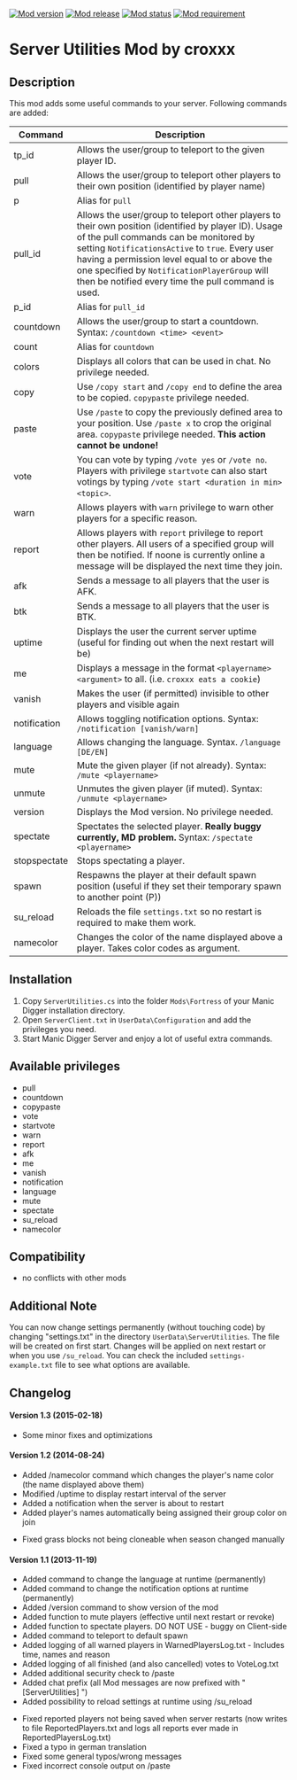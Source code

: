 [![Mod version](https://img.shields.io/badge/mod_version-1.3-brightgreen.svg?style=flat-square)]()
[![Mod release](https://img.shields.io/badge/release_date-2015--02--18-brightgreen.svg?style=flat-square)]()
[![Mod status](https://img.shields.io/badge/mod_status-stable-brightgreen.svg?style=flat-square)]()
[![Mod requirement](https://img.shields.io/badge/manicdigger_version->2015--02--17-brightgreen.svg?style=flat-square)]()

Server Utilities Mod by croxxx
==============================

Description
-----------
This mod adds some useful commands to your server.
Following commands are added:

| Command      | Description |
| ------------ | ----------- |
| tp_id        | Allows the user/group to teleport to the given player ID. |
| pull         | Allows the user/group to teleport other players to their own position (identified by player name) |
| p            | Alias for `pull` |
| pull_id      | Allows the user/group to teleport other players to their own position (identified by player ID). Usage of the pull commands can be monitored by setting `NotificationsActive` to `true`. Every user having a permission level equal to or above the one specified by `NotificationPlayerGroup` will then be notified every time the pull command is used. |
| p_id         | Alias for `pull_id` |
| countdown    | Allows the user/group to start a countdown. Syntax: `/countdown <time> <event>` |
| count        | Alias for `countdown` |
| colors       | Displays all colors that can be used in chat. No privilege needed. |
| copy         | Use `/copy start` and `/copy end` to define the area to be copied. `copypaste` privilege needed. |
| paste        | Use `/paste` to copy the previously defined area to your position. Use `/paste x` to crop the original area. `copypaste` privilege needed. **This action cannot be undone!** |
| vote         | You can vote by typing `/vote yes` or `/vote no`. Players with privilege `startvote` can also start votings by typing `/vote start <duration in min> <topic>`. |
| warn         | Allows players with `warn` privilege to warn other players for a specific reason. |
| report       | Allows players with `report` privilege to report other players. All users of a specified group will then be notified. If noone is currently online a message will be displayed the next time they join. |
| afk          | Sends a message to all players that the user is AFK. |
| btk          | Sends a message to all players that the user is BTK. |
| uptime       | Displays the user the current server uptime (useful for finding out when the next restart will be) |
| me           | Displays a message in the format `<playername> <argument>` to all. (i.e. `croxxx eats a cookie`) |
| vanish       | Makes the user (if permitted) invisible to other players and visible again |
| notification | Allows toggling notification options. Syntax: `/notification [vanish/warn]` |
| language     | Allows changing the language. Syntax. `/language [DE/EN]` |
| mute         | Mute the given player (if not already). Syntax: `/mute <playername>` |
| unmute       | Unmutes the given player (if muted). Syntax: `/unmute <playername>` |
| version      | Displays the Mod version. No privilege needed. |
| spectate     | Spectates the selected player. **Really buggy currently, MD problem.** Syntax: `/spectate <playername>` |
| stopspectate | Stops spectating a player. |
| spawn        | Respawns the player at their default spawn position (useful if they set their temporary spawn to another point (P)) |
| su_reload    | Reloads the file `settings.txt` so no restart is required to make them work. |
| namecolor    | Changes the color of the name displayed above a player. Takes color codes as argument. |


Installation
------------
1. Copy `ServerUtilities.cs` into the folder `Mods\Fortress` of your Manic Digger installation directory.
2. Open `ServerClient.txt` in `UserData\Configuration` and add the privileges you need.
3. Start Manic Digger Server and enjoy a lot of useful extra commands.


Available privileges
--------------------
- pull
- countdown
- copypaste
- vote
- startvote
- warn
- report
- afk
- me
- vanish
- notification
- language
- mute
- spectate
- su_reload
- namecolor


Compatibility
-------------
- no conflicts with other mods


Additional Note
---------------
You can now change settings permanently (without touching code) by changing "settings.txt" in the directory `UserData\ServerUtilities`.
The file will be created on first start. Changes will be applied on next restart or when you use `/su_reload`.
You can check the included `settings-example.txt` file to see what options are available.

Changelog
---------
#### Version 1.3 (2015-02-18)
* Some minor fixes and optimizations

#### Version 1.2 (2014-08-24)
+ Added /namecolor command which changes the player's name color (the name displayed above them)
+ Modified /uptime to display restart interval of the server
+ Added a notification when the server is about to restart
+ Added player's names automatically being assigned their group color on join
* Fixed grass blocks not being cloneable when season changed manually

#### Version 1.1 (2013-11-19)
+ Added command to change the language at runtime (permanently)
+ Added command to change the notification options at runtime (permanently)
+ Added /version command to show version of the mod
+ Added function to mute players (effective until next restart or revoke)
+ Added function to spectate players. DO NOT USE - buggy on Client-side
+ Added command to teleport to default spawn
+ Added logging of all warned players in WarnedPlayersLog.txt - Includes time, names and reason
+ Added logging of all finished (and also cancelled) votes to VoteLog.txt
+ Added additional security check to /paste
+ Added chat prefix (all Mod messages are now prefixed with "[ServerUtilities] ")
+ Added possibility to reload settings at runtime using /su_reload

* Fixed reported players not being saved when server restarts
  (now writes to file ReportedPlayers.txt and logs all reports ever made in ReportedPlayersLog.txt)
* Fixed a typo in german translation
* Fixed some general typos/wrong messages
* Fixed incorrect console output on /paste